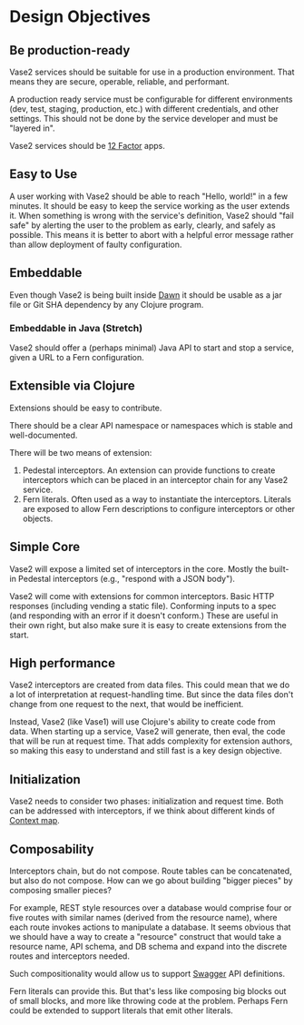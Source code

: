 # Design Objectives

## Be production-ready

Vase2 services should be suitable for use in a production
environment. That means they are secure, operable, reliable, and
performant.

A production ready service must be configurable for different
environments (dev, test, staging, production, etc.) with different
credentials, and other settings. This should not be done by the
service developer and must be "layered in".

Vase2 services should be [12 Factor](https://12factor.net/) apps.

## Easy to Use

A user working with Vase2 should be able to reach "Hello, world!" in a
few minutes. It should be easy to keep the service working as the user
extends it. When something is wrong with the service's definition,
Vase2 should "fail safe" by alerting the user to the problem as early,
clearly, and safely as possible. This means it is better to abort with
a helpful error message rather than allow deployment of faulty
configuration.

## Embeddable

Even though Vase2 is being built inside
[Dawn](https://github.com/mtnygard/dawn) it should be usable as a jar
file or Git SHA dependency by any Clojure program.

### Embeddable in Java (Stretch)

Vase2 should offer a (perhaps minimal) Java API to start and stop a
service, given a URL to a Fern configuration.

## Extensible via Clojure

Extensions should be easy to contribute.

There should be a clear API namespace or namespaces which is stable
and well-documented.

There will be two means of extension:

1. Pedestal interceptors. An extension can provide functions to create
   interceptors which can be placed in an interceptor chain for any
   Vase2 service.
2. Fern literals. Often used as a way to instantiate the
   interceptors. Literals are exposed to allow Fern descriptions to
   configure interceptors or other objects.

## Simple Core

Vase2 will expose a limited set of interceptors in the core. Mostly
the built-in Pedestal interceptors (e.g., "respond with a JSON body").

Vase2 will come with extensions for common interceptors. Basic HTTP
responses (including vending a static file). Conforming inputs to a
spec (and responding with an error if it doesn't conform.) These are
useful in their own right, but also make sure it is easy to create
extensions from the start.

## High performance

Vase2 interceptors are created from data files. This could mean that
we do a lot of interpretation at request-handling time. But since the
data files don't change from one request to the next, that would be
inefficient.

Instead, Vase2 (like Vase1) will use Clojure's ability to create code
from data. When starting up a service, Vase2 will generate, then eval,
the code that will be run at request time. That adds complexity for
extension authors, so making this easy to understand and still fast is
a key design objective.

## Initialization

Vase2 needs to consider two phases: initialization and request
time. Both can be addressed with interceptors, if we think about
different kinds of [Context
map](http://pedestal.io/reference/context-map).

## Composability

Interceptors chain, but do not compose. Route tables can be
concatenated, but also do not compose. How can we go about building
"bigger pieces" by composing smaller pieces?

For example, REST style resources over a database would comprise four
or five routes with similar names (derived from the resource name),
where each route invokes actions to manipulate a database. It seems
obvious that we should have a way to create a "resource" construct
that would take a resource name, API schema, and DB schema and expand
into the discrete routes and interceptors needed.

Such compositionality would allow us to support
[Swagger](https://swagger.io/) API definitions.

Fern literals can provide this. But that's less like composing big
blocks out of small blocks, and more like throwing code at the
problem. Perhaps Fern could be extended to support literals that emit
other literals.
